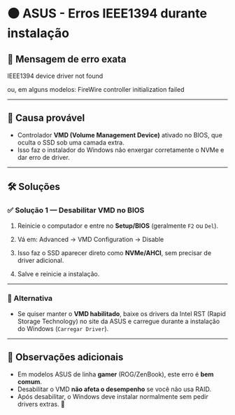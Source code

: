 # ⚫ ASUS - Erros IEEE1394 durante instalação

## 💬 Mensagem de erro exata
IEEE1394 device driver not found

ou, em alguns modelos:
FireWire controller initialization failed

---

## 🔎 Causa provável
- Controlador **VMD (Volume Management Device)** ativado no BIOS, que oculta o SSD sob uma camada extra.  
- Isso faz o instalador do Windows não enxergar corretamente o NVMe e dar erro de driver.  

---

## 🛠️ Soluções

### ✅ Solução 1 — Desabilitar VMD no BIOS
1. Reinicie o computador e entre no **Setup/BIOS** (geralmente `F2` ou `Del`).  
2. Vá em:
Advanced → VMD Configuration → Disable

3. Isso faz o SSD aparecer direto como **NVMe/AHCI**, sem precisar de driver adicional.  
4. Salve e reinicie a instalação.

---

### 🔄 Alternativa
- Se quiser manter o **VMD habilitado**, baixe os drivers da Intel RST (Rapid Storage Technology) no site da ASUS e carregue durante a instalação do Windows (`Carregar Driver`).  

---

## 📌 Observações adicionais
- Em modelos ASUS de linha **gamer** (ROG/ZenBook), este erro é **bem comum**.  
- Desabilitar o VMD **não afeta o desempenho** se você não usa RAID.  
- Após desabilitar, o Windows deve instalar normalmente sem pedir drivers extras. 🚀
